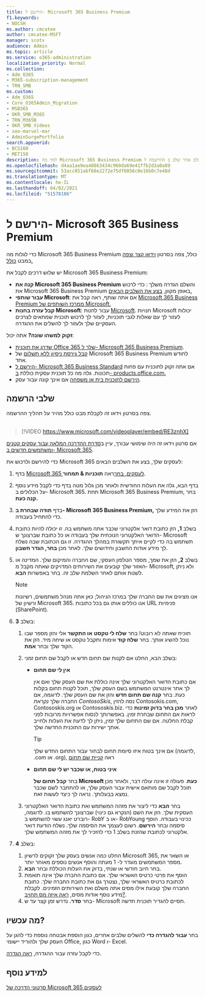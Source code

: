 ```yaml
---
title: הירשם ל- Microsoft 365 Business Premium
f1.keywords:
- NOCSH
ms.author: cmcatee
author: cmcatee-MSFT
manager: scotv
audience: Admin
ms.topic: article
ms.service: o365-administration
localization_priority: Normal
ms.collection:
- Adm_O365
- M365-subscription-management
- TRN_SMB
ms.custom:
- Adm_O365
- Core_O365Admin_Migration
- MSB365
- OKR_SMB_M365
- TRN_M365B
- OKR_SMB_Videos
- seo-marvel-mar
- AdminSurgePortfolio
search.appverid:
- BCS160
- MET150
description: למד מה Microsoft 365 Business Premium כולל, קבל הדרכה שלב אחר שלב ב ההרשמה ל- Microsoft 365 Business Premium.
ms.openlocfilehash: d4aa1ae9ea48863434c960da69e41ffb2d3a0a89
ms.sourcegitcommit: 53acc851abf68e2272e75df0856c0e16b0c7e48d
ms.translationtype: MT
ms.contentlocale: he-IL
ms.lasthandoff: 04/02/2021
ms.locfileid: "51578106"
---
```

# <a name="sign-up-for-microsoft-365-business-premium"></a>הירשם ל- Microsoft 365 Business Premium

כדי לגלות מה Microsoft 365 Business Premium כולל, צפה בסרטון [וידאו קצר וצפה](../business-video/what-is-microsoft-365.md) במבט [כולל.](microsoft-365-business-overview.md)

יש שלוש דרכים לקבל את Microsoft 365 Business Premium:
- **קנה את Microsoft 365 Business Premium** והשלם הגדרה משלך : כדי לרכוש את Microsoft 365 Business Premium באופן מקוון, [בצע את השלבים הבאים.](#sign-up-steps)
- **עבור שותפי Microsoft**: אם אתה שותף, ראה קבל את [Microsoft 365 Business Premium ממרכז השותפים של Microsoft.](get-microsoft-365-business.md)
- **קבל עזרה בחנות Microsoft**: עבור לחנות [Microsoft](https://go.microsoft.com/fwlink/?linkid=2109652). חנויות Microsoft יכולות לעזור לך עם שאלות לגבי תוכניות, לעזור לך לרכוש תוכנית שמתאים לצרכים העסקיים שלך ולעזור לך להשלים את ההגדרה.

**זקוק למשהו שונה?** אתה יכול:
- [שדרג את תוכנית Office 365 שלך ל- Microsoft 365 Business Premium](migrate-to-microsoft-365-business.md).
- [קבל גירסת ניסיון ללא תשלום](https://go.microsoft.com/fwlink/p/?linkid=2102309) של Microsoft 365 Business Premium לחודש אחד.
- [הירשם ל- Microsoft 365 Business Standard](https://go.microsoft.com/fwlink/p/?LinkID=510935) אם אתה זקוק לתוכנית עם פחות תכונות. גלה מה כל תוכנית עסקית כוללת [ב- products.office.com.](https://go.microsoft.com/fwlink/?linkid=2109397)
- [הירשם לתוכנית בית או משפחה](https://go.microsoft.com/fwlink/?linkid=2109398) אם אינך קונה עבור עסק. 

## <a name="sign-up-steps"></a>שלבי הרשמה

צפה בסרטון וידאו זה לקבלת מבט כולל מהיר על תהליך ההרשמה.<br><br>

> [!VIDEO https://www.microsoft.com/videoplayer/embed/RE3znhX] 

אם סרטון וידאו זה היה שימושי עבורך, עיין ב[סדרת ההדרכה המלאה עבור עסקים קטנים ומשתמשים חדשים ב- Microsoft 365](https://support.microsoft.com/office/6ab4bbcd-79cf-4000-a0bd-d42ce4d12816).

כדי להירשם ולרכוש את Microsoft 365 לעסקים שלך, בצע את השלבים הבאים:

1. בדף [Microsoft 365 לעסקים, בחר](https://go.microsoft.com/fwlink/?linkid=2109654)ראה **תוכניות & תמחור**. 
2. בדף הבא, גלה את העלות החודשית ולאחר מכן גלול מטה בדף כדי לקבל מידע נוסף על הכלולים ב- Microsoft 365. תחת Microsoft 365 Business Premium, בחר **קנה כעת.**
3. בדף **תודה שבחרת ב- Microsoft 365 Business Premium,** הזן את המידע שלך כדי להתחיל בעבודה.
4. בשלב **1,** הזן כתובת דואר אלקטרוני שכבר אתה משתמש בה. זו יכולה להיות כתובת הדואר האלקטרוני הנוכחית שלך בעבודה או כל כתובת שברצונך ש- Microsoft תשתמש בה כדי לקיים איתך תקשורת במהלך ההגדרה. זו גם הכתובת שבה נשלח לך מידע אודות החשבון וחידושים שלך. לאחר מכן **בחר, הגדר חשבון**.
5. בשלב **2,** הזן את שמך, מספר הטלפון העסקי, שם החברה והמיקום שלך. המדינה או האזור שלך קובעים את השירותים המדויקים שאתה מקבל מ- Microsoft, ולא ניתן לשנות אותם לאחר השלמת שלב זה. בחר באפשרות **הבא**.
    > [!NOTE]
    > אנו מציגים את שם החברה שלך במרכז הניהול; כאן אתה מנהל משתמשים, רשיונות ורשיון של Microsoft 365. אנו כוללים אותו גם בכל כתובות URL פנימיות (SharePoint).
6. בשלב **3**:

    1. תוכיח שאתה לא רובוט! בחר **שלח לי טקסט** **או התקשר** אלי והזן מספר שבו נוכל להשיג אותך. בחר **שלח קוד** אימות ותקבל טקסט או שיחה מיד. הזן את הקוד שלך ובחר **אמת**.
    2. בשלב הבא, החלט אם לקנות שם תחום חדש או לקבל שם תחום זמני:

        - **אין לי שם תחום** 
        
            אם כתובת הדואר האלקטרוני שלך אינה כוללת את שם העסק שלך ואם אין לך אתר אינטרנט המשתמש בשם העסק שלך, תוכל לקנות תחום בקלות כעת. בחר **קנה שם תחום חדש** והזן את שם העסק שלך. לדוגמה, אם החברה שלך *נקראת ContosoSkis*, נסה להזין Contosokis.com, Contososkis.org או Contososkis.biz. לאחר **מכן בחר בדוק זמינות** כדי לראות אם התחום שבחרת זמין. באפשרותך לנסות אפשרויות מרובות לפני קבלת החלטה. אם שם התחום שלך זמין, ניתן לך לדעת את העלות ולחייב אותך ישירות עם התוכנית החדשה שלך. 
       
            > [!TIP]
            > אם אינך בטוח איזו סיומת תחום לבחור עבור התחום החדש שלך (לדוגמה, .com או .org), ראה [קניית שם תחום](../admin/get-help-with-domains/buy-a-domain-name.md)
        
        - **איני בטוח, או שכבר יש לי שם תחום** 
        
             בחר **קבל תחום של Microsoft כעת**. פעולה זו אינה עולה דבר, ולאחר מכן תוכל לקבל שם מותאם אישית עבור העסק שלך, או להתחבר לשם שכבר נמצא בבעלותך. נראה לך כיצד לעשות זאת.

    3. בחר **הבא** כדי ליצור את מזהה המשתמש ואת כתובת הדואר האלקטרוני העסקית שלך. הזן את השם (הנקרא גם כינוי) שברצונך להשתמש בו. לדוגמה, רוברט יאנג עשוי להשתמש ב- RobY או ב- RobYoung ככינוי בעבודה. הוסף סיסמה ובחר **הירשם**. רשום לעצמך את הסיסמה שלך. נשלח הודעת דואר אלקטרוני לכתובת שהזנת בשלב 1 כדי להזכיר לך את מזהה המשתמש שלך.
7. בשלב **4**: 

    1. החלט כמה אנשים בעסק שלך זקוקים לרשיון Microsoft  365, או השאר את מספר המשתמשים מוגדר ל- 1 מעתה והוסף אנשים נוספים מאוחר יותר. 
    2. בחר חיוב חודשי או שנתי, בדוק את העלות הכוללת ובחר **הבא**. 
    3. הוסף את פרטי כרטיס האשראי שלך. אם כתובת החברה שלך אינה תואמת לכתובת כרטיס האשראי שלך, נצטרך גם את כתובת החברה שלך. כתובת החברה שלך קובעת אילו מסים אתה משלם ואת השירותים הזמינים. לקבלת מידע נוסף אודות מסים, [ראה איזה מס תחויב?](../commerce/billing-and-payments/tax-information.md).
    4. בחר **סדר.** נדרש זמן קצר עד ש- Microsoft תסיים להגדיר תוכנית חדשה.

## <a name="whats-next"></a>מה עכשיו?

בחר **עבור להגדרה כדי** להשלים שלבים אחרים, כגון הוספת אבטחה נוספת כדי להגן על העסק שלך ולהוריד יישומי Office, כגון Word ו- Excel.

כדי לקבל עזרה עבור ההגדרה, [ראה הגדרה](set-up.md).

## <a name="see-also"></a>למידע נוסף

[סרטוני הדרכה של Microsoft 365 לעסקים](https://support.microsoft.com/office/6ab4bbcd-79cf-4000-a0bd-d42ce4d12816)